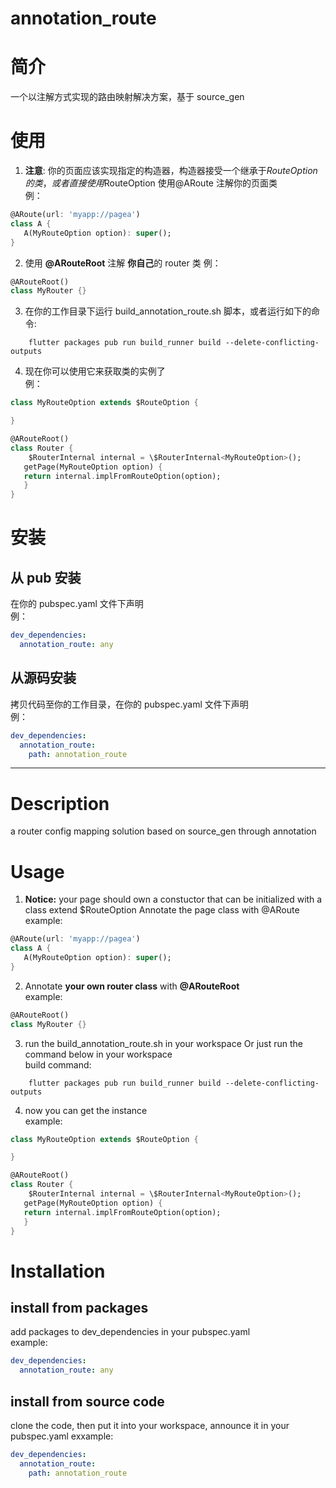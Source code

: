 # annotation_route

# 简介

一个以注解方式实现的路由映射解决方案，基于 source_gen

# 使用

1. **注意**: 你的页面应该实现指定的构造器，构造器接受一个继承于$RouteOption的类，或者直接使用$RouteOption
   使用@ARoute 注解你的页面类  
   例：

```Dart
@ARoute(url: 'myapp://pagea')
class A {
   A(MyRouteOption option): super();
}
```

2. 使用 **@ARouteRoot** 注解 **你自己**的 router 类
   例：

```Dart
@ARouteRoot()
class MyRouter {}
```

3. 在你的工作目录下运行 build_annotation_route.sh 脚本，或者运行如下的命令:

```shell
    flutter packages pub run build_runner build --delete-conflicting-outputs
```

4. 现在你可以使用它来获取类的实例了  
   例：

```Dart
class MyRouteOption extends $RouteOption {

}

@ARouteRoot()
class Router {
    $RouterInternal internal = \$RouterInternal<MyRouteOption>();
   getPage(MyRouteOption option) {
   return internal.implFromRouteOption(option);
   }
}
```

# 安装

## 从 pub 安装

在你的 pubspec.yaml 文件下声明  
例：

```yaml
dev_dependencies:
  annotation_route: any
```

## 从源码安装

拷贝代码至你的工作目录，在你的 pubspec.yaml 文件下声明  
例：

```yaml
dev_dependencies:
  annotation_route:
    path: annotation_route
```

---

# Description

a router config mapping solution based on source_gen through annotation

# Usage

1. **Notice:** your page should own a constuctor that can be initialized with a class extend \$RouteOption Annotate the page class with @ARoute  
   example:

```Dart
@ARoute(url: 'myapp://pagea')
class A {
   A(MyRouteOption option): super();
}
```

2. Annotate **your own router class** with **@ARouteRoot**  
   example:

```Dart
@ARouteRoot()
class MyRouter {}
```

3. run the build_annotation_route.sh in your workspace Or just run the command below in your workspace  
   build command:

```shell
    flutter packages pub run build_runner build --delete-conflicting-outputs
```

4. now you can get the instance  
   example:

```Dart
class MyRouteOption extends $RouteOption {

}

@ARouteRoot()
class Router {
    $RouterInternal internal = \$RouterInternal<MyRouteOption>();
   getPage(MyRouteOption option) {
   return internal.implFromRouteOption(option);
   }
}
```

# Installation

## install from packages

add packages to dev_dependencies in your pubspec.yaml  
example:

```yaml
dev_dependencies:
  annotation_route: any
```

## install from source code

clone the code, then put it into your workspace, announce it in your pubspec.yaml
exxample:

```yaml
dev_dependencies:
  annotation_route:
    path: annotation_route
```
